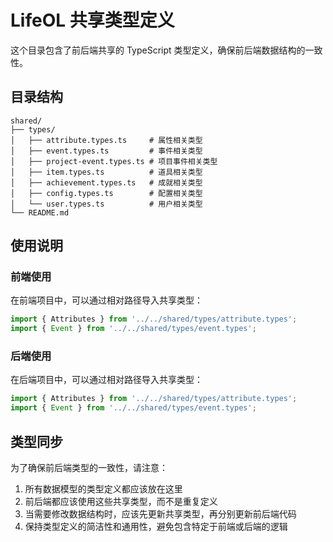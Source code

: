 # LifeOL 共享类型定义

这个目录包含了前后端共享的 TypeScript 类型定义，确保前后端数据结构的一致性。

## 目录结构

```
shared/
├── types/
│   ├── attribute.types.ts     # 属性相关类型
│   ├── event.types.ts         # 事件相关类型
│   ├── project-event.types.ts # 项目事件相关类型
│   ├── item.types.ts          # 道具相关类型
│   ├── achievement.types.ts   # 成就相关类型
│   ├── config.types.ts        # 配置相关类型
│   └── user.types.ts          # 用户相关类型
└── README.md
```

## 使用说明

### 前端使用

在前端项目中，可以通过相对路径导入共享类型：

```typescript
import { Attributes } from '../../shared/types/attribute.types';
import { Event } from '../../shared/types/event.types';
```

### 后端使用

在后端项目中，可以通过相对路径导入共享类型：

```typescript
import { Attributes } from '../../shared/types/attribute.types';
import { Event } from '../../shared/types/event.types';
```

## 类型同步

为了确保前后端类型的一致性，请注意：

1. 所有数据模型的类型定义都应该放在这里
2. 前后端都应该使用这些共享类型，而不是重复定义
3. 当需要修改数据结构时，应该先更新共享类型，再分别更新前后端代码
4. 保持类型定义的简洁性和通用性，避免包含特定于前端或后端的逻辑